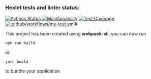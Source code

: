 ### Hexlet tests and linter status:
[![Actions Status](https://github.com/d1abetik/frontend-project-11/workflows/hexlet-check/badge.svg)](https://github.com/d1abetik/frontend-project-11/actions)
[![Maintainability](https://api.codeclimate.com/v1/badges/9efb727984f183572e56/maintainability)](https://codeclimate.com/github/d1abetik/frontend-project-11/maintainability)
[![Test Coverage](https://api.codeclimate.com/v1/badges/9efb727984f183572e56/test_coverage)](https://codeclimate.com/github/d1abetik/frontend-project-11/test_coverage)
[![.github/workflows/my-test.yml](https://github.com/d1abetik/frontend-project-11/actions/workflows/my-test.yml/badge.svg)](https://github.com/d1abetik/frontend-project-46/actions/workflows/my-test.yml)#

This project has been created using **webpack-cli**, you can now run

```
npm run build
```

or

```
yarn build
```

to bundle your application
